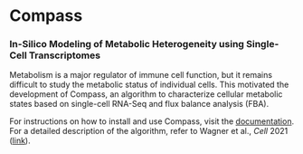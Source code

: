 # Compass
### In-Silico Modeling of Metabolic Heterogeneity using Single-Cell Transcriptomes
Metabolism is a major regulator of immune cell function, but it remains difficult to study the metabolic status of individual cells. This motivated the development of Compass, an algorithm to characterize cellular metabolic states based on single-cell RNA-Seq and flux balance analysis (FBA).

For instructions on how to install and use Compass, visit the [documentation](https://yoseflab.github.io/Compass/). For a detailed description of the algorithm, refer to Wagner et al., <i>Cell</i> 2021 ([link](https://doi.org/10.1016/j.cell.2021.05.045)).


